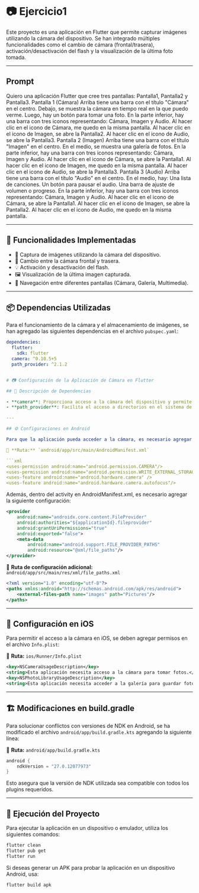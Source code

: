 # 📷 Ejercicio1

Este proyecto es una aplicación en Flutter que permite capturar imágenes utilizando la cámara del dispositivo. Se han integrado múltiples funcionalidades como el cambio de cámara (frontal/trasera), activación/desactivación del flash y la visualización de la última foto tomada.

---

## Prompt

Quiero una aplicación Flutter que cree tres pantallas: Pantalla1, Pantalla2 y Pantalla3.
Pantalla 1 (Cámara)
Arriba tiene una barra con el título "Cámara" en el centro.
Debajo, se muestra la cámara en tiempo real  en la que puedo verme.
Luego, hay un botón para tomar una foto.
En la parte inferior, hay una barra con tres iconos representando: Cámara, Imagen y Audio.
Al hacer clic en el icono de Cámara, me quedo en la misma pantalla.
Al hacer clic en el icono de Imagen, se abre la Pantalla2.
Al hacer clic en el icono de Audio, se abre la Pantalla3.
Pantalla 2 (Imagen)
Arriba tiene una barra con el título "Imagen" en el centro.
En el medio, se muestra una galería de fotos.
En la parte inferior, hay una barra con tres iconos representando: Cámara, Imagen y Audio.
Al hacer clic en el icono de Cámara, se abre la Pantalla1.
Al hacer clic en el icono de Imagen, me quedo en la misma pantalla.
Al hacer clic en el icono de Audio, se abre la Pantalla3.
Pantalla 3 (Audio)
Arriba tiene una barra con el título "Audio" en el centro.
En el medio, hay:
Una lista de canciones.
Un botón para pausar el audio.
Una barra de ajuste de volumen o progreso.
En la parte inferior, hay una barra con tres iconos representando: Cámara, Imagen y Audio.
Al hacer clic en el icono de Cámara, se abre la Pantalla1.
Al hacer clic en el icono de Imagen, se abre la Pantalla2.
Al hacer clic en el icono de Audio, me quedo en la misma pantalla.

---


## 📌 Funcionalidades Implementadas

- 📸 Captura de imágenes utilizando la cámara del dispositivo.
- 🔄 Cambio entre la cámara frontal y trasera.
- 💡 Activación y desactivación del flash.
- 🖼️ Visualización de la última imagen capturada.
- 🧭 Navegación entre diferentes pantallas (Cámara, Galería, Multimedia).

---

## 📦 Dependencias Utilizadas

Para el funcionamiento de la cámara y el almacenamiento de imágenes, se han agregado las siguientes dependencias en el archivo `pubspec.yaml`:

```yaml
dependencies:
  flutter:
    sdk: flutter
  camera: ^0.10.5+5
  path_provider: ^2.1.2


# 📷 Configuración de la Aplicación de Cámara en Flutter

## 📜 Descripción de Dependencias

- **camera**: Proporciona acceso a la cámara del dispositivo y permite capturar imágenes.
- **path_provider**: Facilita el acceso a directorios en el sistema de archivos, lo que permite almacenar las imágenes tomadas.

---

## ⚙️ Configuraciones en Android

Para que la aplicación pueda acceder a la cámara, es necesario agregar los siguientes permisos en el archivo `AndroidManifest.xml`:

📂 **Ruta:** `android/app/src/main/AndroidManifest.xml`

```xml
<uses-permission android:name="android.permission.CAMERA"/>
<uses-permission android:name="android.permission.WRITE_EXTERNAL_STORAGE"/>
<uses-feature android:name="android.hardware.camera" />
<uses-feature android:name="android.hardware.camera.autofocus"/>
```

Además, dentro del activity en AndroidManifest.xml, es necesario agregar la siguiente configuración:

```xml
<provider
    android:name="androidx.core.content.FileProvider"
    android:authorities="${applicationId}.fileprovider"
    android:grantUriPermissions="true"
    android:exported="false">
    <meta-data
        android:name="android.support.FILE_PROVIDER_PATHS"
        android:resource="@xml/file_paths"/>
</provider>
```

📂 **Ruta de configuración adicional:** `android/app/src/main/res/xml/file_paths.xml`

```xml
<?xml version="1.0" encoding="utf-8"?>
<paths xmlns:android="http://schemas.android.com/apk/res/android">
    <external-files-path name="images" path="Pictures"/>
</paths>
```

---

## 🍏 Configuración en iOS

Para permitir el acceso a la cámara en iOS, se deben agregar permisos en el archivo `Info.plist`:

📂 **Ruta:** `ios/Runner/Info.plist`

```xml
<key>NSCameraUsageDescription</key>
<string>Esta aplicación necesita acceso a la cámara para tomar fotos.</string>
<key>NSPhotoLibraryUsageDescription</key>
<string>Esta aplicación necesita acceder a la galería para guardar fotos.</string>
```

---

## 🏗️ Modificaciones en build.gradle

Para solucionar conflictos con versiones de NDK en Android, se ha modificado el archivo `android/app/build.gradle.kts` agregando la siguiente línea:

📂 **Ruta:** `android/app/build.gradle.kts`

```kotlin
android {
    ndkVersion = "27.0.12077973"
}
```

Esto asegura que la versión de NDK utilizada sea compatible con todos los plugins requeridos.

---

## 🚀 Ejecución del Proyecto

Para ejecutar la aplicación en un dispositivo o emulador, utiliza los siguientes comandos:

```sh
flutter clean
flutter pub get
flutter run
```

Si deseas generar un APK para probar la aplicación en un dispositivo Android, usa:

```sh
flutter build apk
